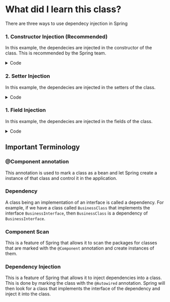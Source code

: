  # What did I learn this class?

 There are three ways to use dependecy injection in Spring

 ### 1. Constructor Injection (Recommended)

 In this example, the dependecies are injected in the constructor of the class. This is recommended by the Spring team.

<details>
  <summary>Code</summary>
  ```java
  @Autowired
    public BusinessClass(Dependecy1 dependecy1, Dependecy2 dependecy2) {
        System.out.println("Constructor Injection - Dependency 1");
        this.dependecy1 = dependecy1;
        System.out.println("Constructor Injection - Dependency 2");
        this.dependecy2 = dependecy2;
    }
  ```
</details>

###  2. Setter Injection
In this example, the dependecies are injected in the setters of the class.

<details>
  <summary>Code</summary>

```java
@Autowired
    public void setDependecy1(Dependecy1 dependecy1) {
        System.out.println("Setter Injection - Dependency 1");
        this.dependecy1 = dependecy1;
    }

    @Autowired
    public void setDependecy2(Dependecy2 dependecy2) {
        System.out.println("Setter Injection - Dependency 2");
        this.dependecy2 = dependecy2;
    }
```
</details>

### 1. Field Injection

In this example, the dependecies are injected in the fields of the class.

<details>
  <summary>Code</summary>

```java
@Autowired
    private Dependecy1 dependecy1;

    @Autowired
    private Dependecy2 dependecy2;
```
</details>



## Important Terminology

### @Component annotation

This annotation is used to mark a class as a bean and let Spring create a instance of that class and control it in the application.

### Dependency

A class being an implementation of an interface is called a dependency. For example, if we have a class called `BusinessClass` that implements the interface `BusinessInterface`, then `BusinessClass` is a dependency of `BusinessInterface`.

### Component Scan

This is a feature of Spring that allows it to scan the packages for classes that are marked with the `@Component` annotation and create instances of them.

### Dependency Injection

This is a feature of Spring that allows it to inject dependencies into a class. This is done by marking the class with the `@Autowired` annotation. Spring will then look for a class that implements the interface of the dependency and inject it into the class.
